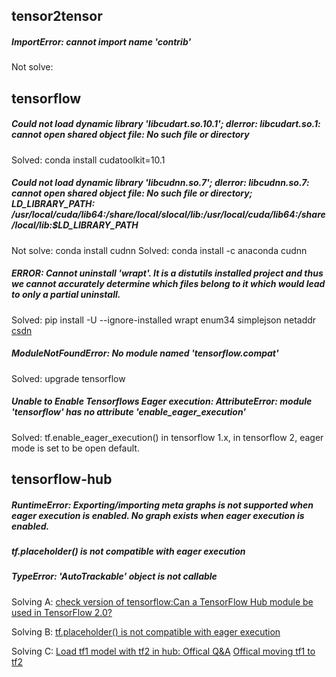 ## tensor2tensor
##### ImportError: cannot import name 'contrib'
Not solve:
## tensorflow
##### Could not load dynamic library 'libcudart.so.10.1'; dlerror: libcudart.so.1: cannot open shared object file: No such file or directory
Solved: conda install cudatoolkit=10.1
##### Could not load dynamic library 'libcudnn.so.7'; dlerror: libcudnn.so.7: cannot open shared object file: No such file or directory; LD_LIBRARY_PATH: /usr/local/cuda/lib64:/share/local/slocal/lib:/usr/local/cuda/lib64:/share/local/lib:$LD_LIBRARY_PATH
Not solve: conda install cudnn
Solved: conda install -c anaconda cudnn
##### ERROR: Cannot uninstall 'wrapt'. It is a distutils installed project and thus we cannot accurately determine which files belong to it which would lead to only a partial uninstall.
Solved: pip install -U --ignore-installed wrapt enum34 simplejson netaddr [csdn](https://www.cnblogs.com/xiaowei2092/p/11025155.html)
##### ModuleNotFoundError: No module named 'tensorflow.compat'
Solved: upgrade tensorflow

##### Unable to Enable Tensorflows Eager execution: AttributeError: module 'tensorflow' has no attribute 'enable_eager_execution'
Solved: tf.enable_eager_execution() in tensorflow 1.x, in tensorflow 2, eager mode is set to be open default.
##### 

## tensorflow-hub
##### RuntimeError: Exporting/importing meta graphs is not supported when eager execution is enabled. No graph exists when eager execution is enabled.
##### tf.placeholder() is not compatible with eager execution
##### TypeError: 'AutoTrackable' object is not callable
Solving A: [check version of tensorflow:Can a TensorFlow Hub module be used in TensorFlow 2.0?](https://stackoverflow.com/questions/55585079/can-a-tensorflow-hub-module-be-used-in-tensorflow-2-0)

Solving B: [tf.placeholder() is not compatible with eager execution](https://blog.csdn.net/weixin_43763859/article/details/104537392)

Solving C: [Load tf1 model with tf2 in hub: Offical Q&A](https://www.tensorflow.org/hub/common_issues) [Offical moving tf1 to tf2](https://www.tensorflow.org/hub/migration_tf2)
